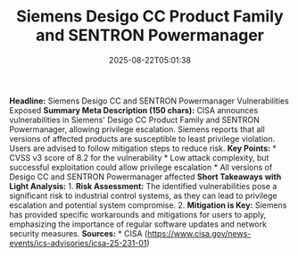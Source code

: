 ﻿---
title: "Siemens Desigo CC Product Family and SENTRON Powermanager"
date: "2025-08-22T05:01:38"
category: "Markets"
summary: ""
slug: "siemens desigo cc product family and sentron powermanager"
source_urls:
  - "https://www.cisa.gov/news-events/ics-advisories/icsa-25-231-01"
seo:
  title: "Siemens Desigo CC Product Family and SENTRON Powermanager | Hash n Hedge"
  description: ""
  keywords: ["news", "markets", "brief"]
---
**Headline:**  Siemens Desigo CC and SENTRON Powermanager Vulnerabilities Exposed  **Summary Meta Description (150 chars):** CISA announces vulnerabilities in Siemens' Desigo CC Product Family and SENTRON Powermanager, allowing privilege escalation. Siemens reports that all versions of affected products are susceptible to least privilege violation. Users are advised to follow mitigation steps to reduce risk.  **Key Points:**  * CVSS v3 score of 8.2 for the vulnerability * Low attack complexity, but successful exploitation could allow privilege escalation * All versions of Desigo CC and SENTRON Powermanager affected  **Short Takeaways with Light Analysis:** 1. **Risk Assessment:** The identified vulnerabilities pose a significant risk to industrial control systems, as they can lead to privilege escalation and potential system compromise. 2. **Mitigation is Key:** Siemens has provided specific workarounds and mitigations for users to apply, emphasizing the importance of regular software updates and network security measures.  **Sources:** * CISA (https://www.cisa.gov/news-events/ics-advisories/icsa-25-231-01) 
